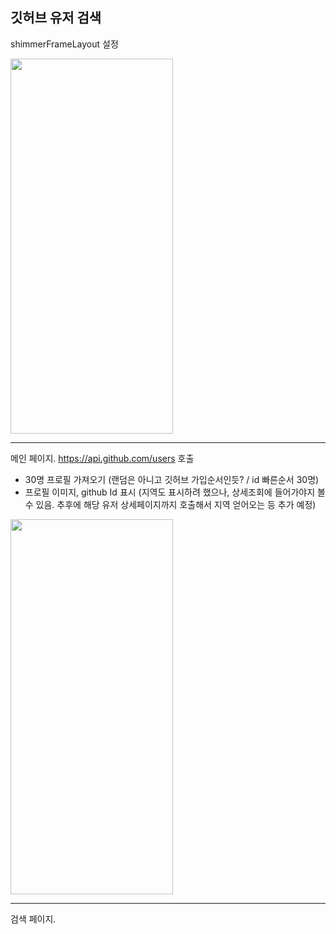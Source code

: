 ## 깃허브 유저 검색

shimmerFrameLayout 설정

<img src="https://github.com/HamBeomJoon/Android-Toy-Project/assets/37996727/b0394b42-184d-408c-be00-42baa1605083" width="260" height="600">

------
메인 페이지. https://api.github.com/users 호출 
- 30명 프로필 가져오기 (랜덤은 아니고 깃허브 가입순서인듯? / id 빠른순서 30명)
- 프로필 이미지, github Id 표시 (지역도 표시하려 했으나, 상세조회에 들어가야지 볼 수 있음. 추후에 해당 유저 상세페이지까지 호출해서 지역 얻어오는 등 추가 예정)
<img src="https://github.com/user-attachments/assets/56eed15f-a76a-407d-8eba-cebf9b350cbf" width="260" height="600">

----
검색 페이지. 
